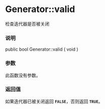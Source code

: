 Generator::valid
================

检查迭代器是否被关闭

### 说明

<span class="modifier">public</span> <span class="type">bool</span>
<span class="methodname">Generator::valid</span> ( <span
class="methodparam">void</span> )

### 参数

此函数没有参数。

### 返回值

如果迭代器已被关闭返回 **`FALSE`**，否则返回 **`TRUE`**。
